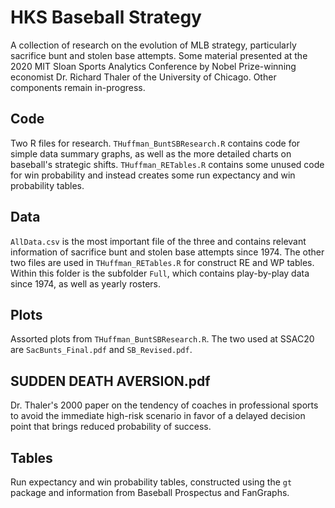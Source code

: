 # HKS Baseball Strategy

A collection of research on the evolution of MLB strategy, particularly sacrifice bunt and stolen base attempts. Some material presented at the 2020 MIT Sloan Sports Analytics Conference by Nobel Prize-winning economist Dr. Richard Thaler of the University of Chicago. Other components remain in-progress.

## Code

Two R files for research. `THuffman_BuntSBResearch.R` contains code for simple data summary graphs, as well as the more detailed charts on baseball's strategic shifts. `THuffman_RETables.R` contains some unused code for win probability and instead creates some run expectancy and win probability tables.

## Data

`AllData.csv` is the most important file of the three and contains relevant information of sacrifice bunt and stolen base attempts since 1974. The other two files are used in `THuffman_RETables.R` for construct RE and WP tables. Within this folder is the subfolder `Full`, which contains play-by-play data since 1974, as well as yearly rosters.

## Plots

Assorted plots from `THuffman_BuntSBResearch.R`. The two used at SSAC20 are `SacBunts_Final.pdf` and `SB_Revised.pdf`.

## SUDDEN DEATH AVERSION.pdf

Dr. Thaler's 2000 paper on the tendency of coaches in professional sports to avoid the immediate high-risk scenario in favor of a delayed decision point that brings reduced probability of success.

## Tables

Run expectancy and win probability tables, constructed using the `gt` package and information from Baseball Prospectus and FanGraphs. 